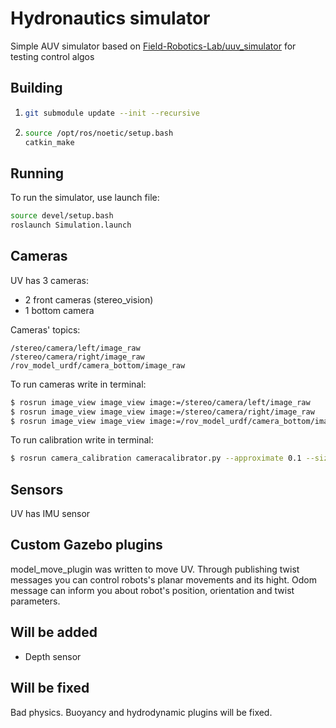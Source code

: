 # Hydronautics simulator
Simple AUV simulator based on [Field-Robotics-Lab/uuv_simulator](https://github.com/Field-Robotics-Lab/uuv_simulator) for testing control algos

## Building

1. 	
    ```sh
    git submodule update --init --recursive
    ```
2.
    ```sh
    source /opt/ros/noetic/setup.bash
    catkin_make
    ```

## Running

To run the simulator, use launch file:
```sh
source devel/setup.bash
roslaunch Simulation.launch
```

## Cameras
UV has 3 cameras:

- 2 front cameras (stereo_vision)
- 1 bottom camera

Cameras' topics:

	/stereo/camera/left/image_raw
	/stereo/camera/right/image_raw
	/rov_model_urdf/camera_bottom/image_raw

To run cameras write in terminal:

```sh
$ rosrun image_view image_view image:=/stereo/camera/left/image_raw
$ rosrun image_view image_view image:=/stereo/camera/right/image_raw
$ rosrun image_view image_view image:=/rov_model_urdf/camera_bottom/image_raw
```
To run calibration write in terminal:

```sh
$ rosrun camera_calibration cameracalibrator.py --approximate 0.1 --size 8x6 --square 0.108 right:=/stereo/camera/right/image_raw left:=/stereo/camera/left/image_raw right_camera:=/stereo/camera/right left_camera:=/stereo/camera/left
```

## Sensors
UV has IMU sensor 

## Custom Gazebo plugins
model_move_plugin was written to move UV. Through publishing twist messages you can control robots's planar movements and its hight. Odom message can inform you about robot's position, orientation and twist parameters.

## Will be added
- Depth sensor

## Will be fixed
Bad physics. Buoyancy and hydrodynamic plugins will be fixed.


